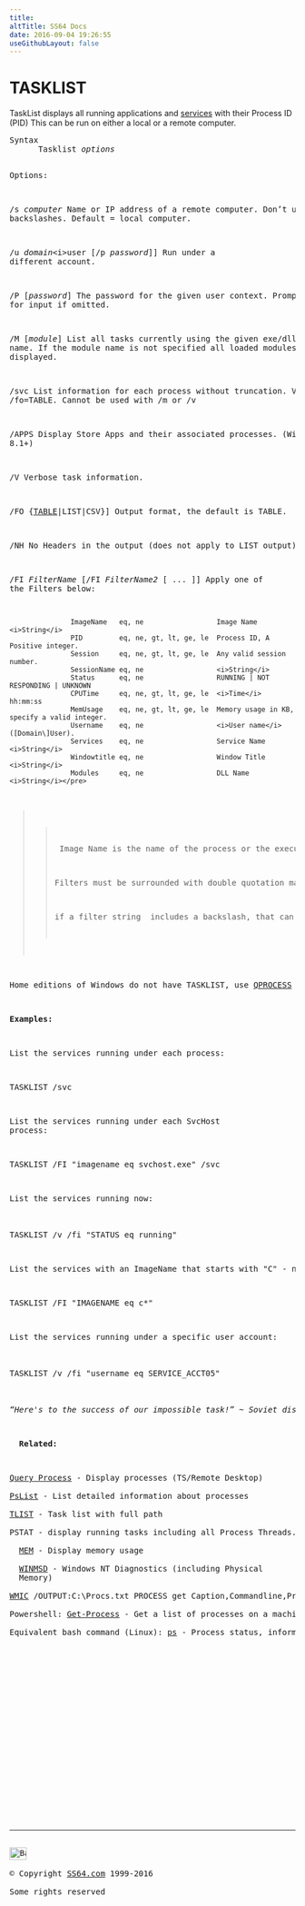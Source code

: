 ```yaml
---
title:
altTitle: SS64 Docs
date: 2016-09-04 19:26:55
useGithubLayout: false
---
```

<!-- #BeginLibraryItem "/Library/head_nt.lbi" --><!-- #EndLibraryItem --><h1>TASKLIST</h1>
<p>TaskList
  displays all running applications and <a href="syntax-services.html">services</a> 
  with their Process ID (PID) 
This can be run on either a local or a remote computer.</p>
<pre>Syntax
      Tasklist <i>options</i>

Options:

   /s <i>computer</i>  Name or IP address of a remote computer.
                Don’t use backslashes. Default = local computer.

   /u <i>domain</i>\<i>user</i> [/p <i>password</i>]]
                Run under a different account.

   /P [<i>password</i>]
                The password for the given user context. Prompts for input if omitted.

   /M [<i>module</i>]
                List all tasks currently using the given exe/dll name.
                If the module name is not specified all loaded modules are displayed.

   /svc         List information for each process without truncation.
                Valid when /fo=TABLE. Cannot be used with /m or /v

   /APPS        Display Store Apps and their associated processes. (Windows 8.1+)

   /V           Verbose task information.

   /FO {<u>TABLE</u>|LIST|CSV}]
                Output format, the default is TABLE.

   /NH          No Headers in the output (does not apply to LIST output)

   /FI <i>FilterName</i> [/FI <i>FilterName2</i> [ ... ]]
                Apply one of the Filters below:

                   ImageName   eq, ne                  Image Name <i>String</i>
                   PID         eq, ne, gt, lt, ge, le  Process ID, A Positive integer.
                   Session     eq, ne, gt, lt, ge, le  Any valid session number.
                   SessionName eq, ne                  <i>String</i>
                   Status      eq, ne                  RUNNING | NOT RESPONDING | UNKNOWN
                   CPUTime     eq, ne, gt, lt, ge, le  <i>Time</i> hh:mm:ss
                   MemUsage    eq, ne, gt, lt, ge, le  Memory usage in KB, specify a valid integer.
                   Username    eq, ne                  <i>User name</i> ([Domain\]User).
                   Services    eq, ne                  Service Name <i>String</i>
                   Windowtitle eq, ne                  Window Title <i>String</i>
                   Modules     eq, ne                  DLL Name <i>String</i></pre>
<blockquote>
<blockquote>
<p> Image Name is the name of the process or the executable file running the process, often svchost.exe</p>
<p>Filters must be surrounded with double quotation marks, if a filter string itself includes a double quotation mark, this must be escaped with a backslash<span class="code"> \" </span>one exception to this is a double quote at the end, which can be matched using a wildcard:<span class="code"> *</span></p>
<p>if a filter string  includes a backslash, that can be escaped with a double backslash<span class="code"> \\</span></p>
</blockquote>
</blockquote>
<p>Home editions of Windows do not have TASKLIST, use <a href="query-process.html">QPROCESS</a> instead.</p>
<p><b>Examples:</b></p>
<p>List the services running under each process:</p>
<p class="code">TASKLIST /svc</p>
<p>List the services running under each <span class="code">SvcHost</span> 
process:</p>
<p class="code">TASKLIST /FI "imagename eq svchost.exe" /svc</p>
<p>List the services running now: <br>
<br>
<span class="code">TASKLIST /v /fi "STATUS eq running"</span></p>
<p>List the services with an ImageName that starts with "C" - notice that a wildcard can only be used at the <b>end</b> of the string: </p>
<p class="code">TASKLIST /FI "IMAGENAME eq c*"</p>
<p>List the services running under a specific user account: <br>
<span class="code"><br>
TASKLIST /v /fi "username eq SERVICE_ACCT05"</span><br>
<br>
<i class="quote">“Here's to the success of our impossible task!” ~ Soviet dissidents, 1975</i></p>
<p>  <b>Related:</b></p>
<p><a href="query-process.html">Query Process</a> - Display processes (TS/Remote Desktop)<br>
<a href="pslist.html">PsList</a> - List detailed information about processes<br>
<a href="tlist.html">TLIST</a> - Task list with full path <br>
PSTAT - display running tasks including all Process Threads.<br>
  <a href="mem.html">MEM</a> - Display memory usage <br>
  <a href="winmsd.html">WINMSD</a> - Windows NT Diagnostics (including Physical 
  Memory)<br>
<span class="code"><a href="wmic.html">WMIC</a> /OUTPUT:C:\Procs.txt PROCESS get Caption,Commandline,Processid</span><br>
Powershell: <a href="../ps/get-process.html">Get-Process</a> - Get a list of processes on a machine (ps/gps) <br>
Equivalent bash command (Linux): <a href="../bash/ps.html">ps</a> - Process status, information about processes running in memory.</p><!-- #BeginLibraryItem "/Library/foot_nt.lbi" --><p>
<!-- windows300 -->
<ins class="adsbygoogle" style="display:inline-block;width:300px;height:250px" data-ad-client="ca-pub-6140977852749469" data-ad-slot="7649547908"></ins>
<script>
(adsbygoogle = window.adsbygoogle || []).push({});
</script></p>
<hr>
<div id="bl" class="footer"><a href="tasklist.html#"><img src="../images/top.png" width="30" height="22" alt="Back to the Top"></a></div>
<div id="br" class="footer, tagline">© Copyright <a href="../index.html">SS64.com</a> 1999-2016<br>
Some rights reserved</div><!-- #EndLibraryItem -->

